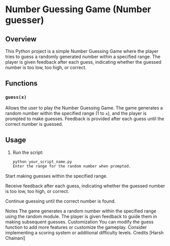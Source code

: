 # Number Guessing Game (Number guesser)

## Overview

This Python project is a simple Number Guessing Game where the player tries to guess a randomly generated number within a specified range. The player is given feedback after each guess, indicating whether the guessed number is too low, too high, or correct.

## Functions

### `guess(x)`

Allows the user to play the Number Guessing Game. The game generates a random number within the specified range (1 to `x`), and the player is prompted to make guesses. Feedback is provided after each guess until the correct number is guessed.

## Usage

1. Run the script:

   ```bash
   python your_script_name.py
   Enter the range for the random number when prompted.

Start making guesses within the specified range.

Receive feedback after each guess, indicating whether the guessed number is too low, too high, or correct.

Continue guessing until the correct number is found.

Notes
The game generates a random number within the specified range using the random module.
The player is given feedback to guide them in making subsequent guesses.
Customization
You can modify the guess function to add more features or customize the gameplay.
Consider implementing a scoring system or additional difficulty levels.
Credits
[Harsh Chainani]

